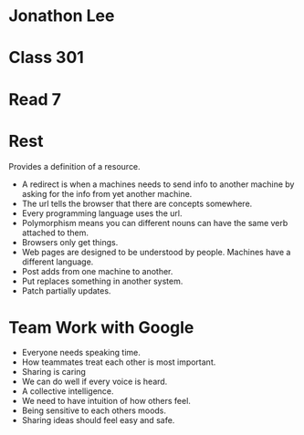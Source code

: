 # Jonathon Lee  
# Class 301
# Read 7

# Rest
Provides a definition of a resource. 
- A redirect is when a machines needs to send info to another machine by asking for the info from yet another machine.
- The url tells the browser that there are concepts somewhere.
- Every programming language uses the url.
- Polymorphism means you can different nouns can have the same verb attached to them.
- Browsers only get things.
- Web pages are designed to be understood by people. Machines have a different language.
- Post adds from one machine to another.
- Put replaces something in another system.
- Patch partially updates.

# Team Work with Google
- Everyone needs speaking time.
- How teammates treat each other is most important.
- Sharing is caring
- We can do well if every voice is heard.
- A collective intelligence.
- We need to have intuition of how others feel.
- Being sensitive to each others moods.
- Sharing ideas should feel easy and safe.


